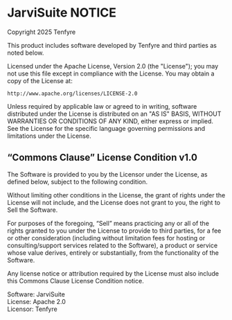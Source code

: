 JarviSuite NOTICE
=================

Copyright 2025 Tenfyre

This product includes software developed by Tenfyre and third parties as noted below.

Licensed under the Apache License, Version 2.0 (the "License"); 
you may not use this file except in compliance with the License. 
You may obtain a copy of the License at:

    http://www.apache.org/licenses/LICENSE-2.0

Unless required by applicable law or agreed to in writing, 
software distributed under the License is distributed on an 
"AS IS" BASIS, WITHOUT WARRANTIES OR CONDITIONS OF ANY 
KIND, either express or implied. See the License for the 
specific language governing permissions and limitations under 
the License.

“Commons Clause” License Condition v1.0
--------------------------------------

The Software is provided to you by the Licensor under the License, 
as defined below, subject to the following condition.

Without limiting other conditions in the License, the grant of rights 
under the License will not include, and the License does not grant 
to you, the right to Sell the Software.

For purposes of the foregoing, “Sell” means practicing any or all 
of the rights granted to you under the License to provide to third 
parties, for a fee or other consideration (including without limitation 
fees for hosting or consulting/support services related to the Software), 
a product or service whose value derives, entirely or substantially, 
from the functionality of the Software.

Any license notice or attribution required by the License must also 
include this Commons Clause License Condition notice.

Software: JarviSuite  
License: Apache 2.0  
Licensor: Tenfyre
